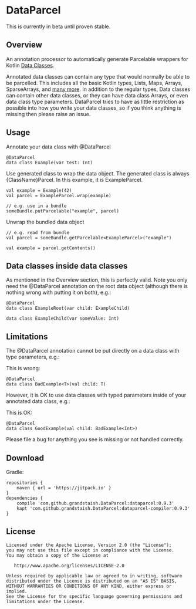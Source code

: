 # DataParcel

This is currently in beta until proven stable. 

## Overview

An annotation processor to automatically generate Parcelable wrappers for Kotlin [Data Classes](https://kotlinlang.org/docs/reference/data-classes.html).

Annotated data classes can contain any type that would normally be able to be parcelled. This includes all the basic Kotlin types, Lists, Maps, Arrays, SparseArrays, and [many more](https://github.com/grandstaish/DataParcel/tree/master/dataparcel-compiler/src/test/java/nz/bradcampbell/dataparcel). In addition to the regular types, Data classes can contain other data classes, or they can have data class Arrays, or even data class type parameters. DataParcel tries to have as little restriction as possible into how you write your data classes, so if you think anything is missing then please raise an issue.

## Usage

Annotate your data class with @DataParcel

```
@DataParcel
data class Example(var test: Int)
```

Use generated class to wrap the data object. The generated class is always {ClassName}Parcel. In this example, it is ExampleParcel.

```
val example = Example(42)
val parcel = ExampleParcel.wrap(example)

// e.g. use in a bundle
someBundle.putParcelable("example", parcel)
```

Unwrap the bundled data object

```
// e.g. read from bundle
val parcel = someBundle.getParcelable<ExampleParcel>("example")

val example = parcel.getContents()
```

## Data classes inside data classes

As mentioned in the Overview section, this is perfectly valid. Note you only need the @DataParcel annotation on the root data object (although there is nothing wrong with putting it on both), e.g.:

```
@DataParcel
data class ExampleRoot(var child: ExampleChild)

data class ExampleChild(var someValue: Int)
```

## Limitations

The @DataParcel annotation cannot be put directly on a data class with type parameters, e.g.:

This is wrong:
```
@DataParcel
data class BadExample<T>(val child: T)
```

However, it is OK to use data classes with typed parameters inside of your annotated data class, e.g.:

This is OK:
```
@DataParcel
data class GoodExample(val child: BadExample<Int>)
```

Please file a bug for anything you see is missing or not handled correctly.

## Download

Gradle:

```
repositories {
    maven { url = 'https://jitpack.io' }
}
dependencies {
    compile 'com.github.grandstaish.DataParcel:dataparcel:0.9.3'
    kapt 'com.github.grandstaish.DataParcel:dataparcel-compiler:0.9.3'
}
```

## License

    Licensed under the Apache License, Version 2.0 (the "License");
    you may not use this file except in compliance with the License.
    You may obtain a copy of the License at

       http://www.apache.org/licenses/LICENSE-2.0

    Unless required by applicable law or agreed to in writing, software
    distributed under the License is distributed on an "AS IS" BASIS,
    WITHOUT WARRANTIES OR CONDITIONS OF ANY KIND, either express or implied.
    See the License for the specific language governing permissions and
    limitations under the License.
